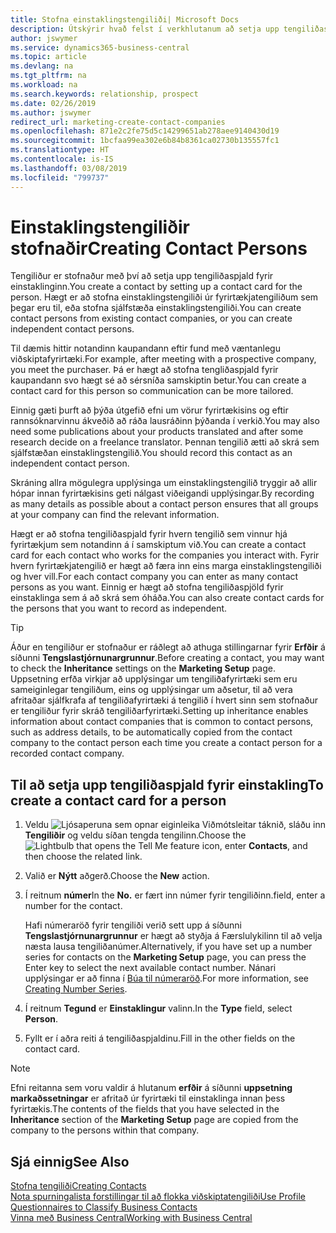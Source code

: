 ```yaml
---
title: Stofna einstaklingstengiliði| Microsoft Docs
description: Útskýrir hvað felst í verkhlutanum að setja upp tengiliðaspjald fyrir einstakling, til dæmis viðfang eða birgja, og hjálpar til við að skilgreina sambandið og móta samskiptin.
author: jswymer
ms.service: dynamics365-business-central
ms.topic: article
ms.devlang: na
ms.tgt_pltfrm: na
ms.workload: na
ms.search.keywords: relationship, prospect
ms.date: 02/26/2019
ms.author: jswymer
redirect_url: marketing-create-contact-companies
ms.openlocfilehash: 871e2c2fe75d5c14299651ab278aee9140430d19
ms.sourcegitcommit: 1bcfaa99ea302e6b84b8361ca02730b135557fc1
ms.translationtype: HT
ms.contentlocale: is-IS
ms.lasthandoff: 03/08/2019
ms.locfileid: "799737"
---
```

# <a name="creating-contact-persons"></a><span data-ttu-id="c2c23-103">Einstaklingstengiliðir stofnaðir</span><span class="sxs-lookup"><span data-stu-id="c2c23-103">Creating Contact Persons</span></span>
<span data-ttu-id="c2c23-104">Tengiliður er stofnaður með því að setja upp tengiliðaspjald fyrir einstaklinginn.</span><span class="sxs-lookup"><span data-stu-id="c2c23-104">You create a contact by setting up a contact card for the person.</span></span> <span data-ttu-id="c2c23-105">Hægt er að stofna einstaklingstengiliði úr fyrirtækjatengiliðum sem þegar eru til, eða stofna sjálfstæða einstaklingstengiliði.</span><span class="sxs-lookup"><span data-stu-id="c2c23-105">You can create contact persons from existing contact companies, or you can create independent contact persons.</span></span>

<span data-ttu-id="c2c23-106">Til dæmis hittir notandinn kaupandann eftir fund með væntanlegu viðskiptafyrirtæki.</span><span class="sxs-lookup"><span data-stu-id="c2c23-106">For example, after meeting with a prospective company, you meet the purchaser.</span></span> <span data-ttu-id="c2c23-107">Þá er hægt að stofna tengliðaspjald fyrir kaupandann svo hægt sé að sérsníða samskiptin betur.</span><span class="sxs-lookup"><span data-stu-id="c2c23-107">You can create a contact card for this person so communication can be more tailored.</span></span>

<span data-ttu-id="c2c23-108">Einnig gæti þurft að þýða útgefið efni um vörur fyrirtækisins og eftir rannsóknarvinnu ákveðið að ráða lausráðinn þýðanda í verkið.</span><span class="sxs-lookup"><span data-stu-id="c2c23-108">You may also need some publications about your products translated and after some research decide on a freelance translator.</span></span> <span data-ttu-id="c2c23-109">Þennan tengilið ætti að skrá sem sjálfstæðan einstaklingstengilið.</span><span class="sxs-lookup"><span data-stu-id="c2c23-109">You should record this contact as an independent contact person.</span></span>

<span data-ttu-id="c2c23-110">Skráning allra mögulegra upplýsinga um einstaklingstengilið tryggir að allir hópar innan fyrirtækisins geti nálgast viðeigandi upplýsingar.</span><span class="sxs-lookup"><span data-stu-id="c2c23-110">By recording as many details as possible about a contact person ensures that all groups at your company can find the relevant information.</span></span>

<span data-ttu-id="c2c23-111">Hægt er að stofna tengiliðaspjald fyrir hvern tengilið sem vinnur hjá fyrirtækjum sem notandinn á í samskiptum við.</span><span class="sxs-lookup"><span data-stu-id="c2c23-111">You can create a contact card for each contact who works for the companies you interact with.</span></span> <span data-ttu-id="c2c23-112">Fyrir hvern fyrirtækjatengilið er hægt að færa inn eins marga einstaklingstengiliði og hver vill.</span><span class="sxs-lookup"><span data-stu-id="c2c23-112">For each contact company you can enter as many contact persons as you want.</span></span> <span data-ttu-id="c2c23-113">Einnig er hægt að stofna tengiliðaspjöld fyrir einstaklinga sem á að skrá sem óháða.</span><span class="sxs-lookup"><span data-stu-id="c2c23-113">You can also create contact cards for the persons that you want to record as independent.</span></span>

> [!TIP]  
>   <span data-ttu-id="c2c23-114">Áður en tengiliður er stofnaður er ráðlegt að athuga stillingarnar fyrir **Erfðir** á síðunni **Tengslastjórnunargrunnur**.</span><span class="sxs-lookup"><span data-stu-id="c2c23-114">Before creating a contact, you may want to check the **Inheritance** settings on the **Marketing Setup** page.</span></span> <span data-ttu-id="c2c23-115">Uppsetning erfða virkjar að upplýsingar um tengiliðafyrirtæki sem eru sameiginlegar tengiliðum, eins og upplýsingar um aðsetur, til að vera afritaðar sjálfkrafa af tengiliðafyrirtæki  á tengilið í hvert sinn sem  stofnaður er tengiliður fyrir skráð tengiliðarfyrirtæki.</span><span class="sxs-lookup"><span data-stu-id="c2c23-115">Setting up inheritance enables information about contact companies that is common to contact persons, such as address details, to be automatically copied from the contact company to the contact person each time you create a contact person for a recorded contact company.</span></span>

## <a name="to-create-a-contact-card-for-a-person"></a><span data-ttu-id="c2c23-116">Til að setja upp tengiliðaspjald fyrir einstakling</span><span class="sxs-lookup"><span data-stu-id="c2c23-116">To create a contact card for a person</span></span>
1. <span data-ttu-id="c2c23-117">Veldu ![Ljósaperuna sem opnar eiginleika Viðmótsleitar](media/ui-search/search_small.png "Segðu mér hvað þú vilt gera") táknið, sláðu inn **Tengiliðir** og veldu síðan tengda tengilinn.</span><span class="sxs-lookup"><span data-stu-id="c2c23-117">Choose the ![Lightbulb that opens the Tell Me feature](media/ui-search/search_small.png "Tell me what you want to do") icon, enter **Contacts**, and then choose the related link.</span></span>
2. <span data-ttu-id="c2c23-118">Valið er **Nýtt** aðgerð.</span><span class="sxs-lookup"><span data-stu-id="c2c23-118">Choose the **New** action.</span></span>
3. <span data-ttu-id="c2c23-119">Í reitnum **númer**</span><span class="sxs-lookup"><span data-stu-id="c2c23-119">In the **No.**</span></span> <span data-ttu-id="c2c23-120">er fært inn númer fyrir tengiliðinn.</span><span class="sxs-lookup"><span data-stu-id="c2c23-120">field, enter a number for the contact.</span></span>

    <span data-ttu-id="c2c23-121">Hafi númeraröð fyrir tengiliði verið sett upp á síðunni **Tengslastjórnunargrunnur** er hægt að styðja á Færslulykilinn til að velja næsta lausa tengiliðanúmer.</span><span class="sxs-lookup"><span data-stu-id="c2c23-121">Alternatively, if you have set up a number series for contacts on the **Marketing Setup** page, you can press the Enter key to select the next available contact number.</span></span> <span data-ttu-id="c2c23-122">Nánari upplýsingar er að finna í [Búa til númeraröð](ui-create-number-series.md).</span><span class="sxs-lookup"><span data-stu-id="c2c23-122">For more information, see [Creating Number Series](ui-create-number-series.md).</span></span>
4. <span data-ttu-id="c2c23-123">Í reitnum **Tegund** er **Einstaklingur** valinn.</span><span class="sxs-lookup"><span data-stu-id="c2c23-123">In the **Type** field, select **Person**.</span></span>
5. <span data-ttu-id="c2c23-124">Fyllt er í aðra reiti á tengiliðaspjaldinu.</span><span class="sxs-lookup"><span data-stu-id="c2c23-124">Fill in the other fields on the contact card.</span></span>

> [!NOTE]  
>   <span data-ttu-id="c2c23-125">Efni reitanna sem voru valdir á hlutanum **erfðir** á síðunni **uppsetning markaðssetningar** er afritað úr fyrirtæki til einstaklinga innan þess fyrirtækis.</span><span class="sxs-lookup"><span data-stu-id="c2c23-125">The contents of the fields that you have selected in the **Inheritance** section of the **Marketing Setup** page are copied from the company to the persons within that company.</span></span>

## <a name="see-also"></a><span data-ttu-id="c2c23-126">Sjá einnig</span><span class="sxs-lookup"><span data-stu-id="c2c23-126">See Also</span></span>
[<span data-ttu-id="c2c23-127">Stofna tengiliði</span><span class="sxs-lookup"><span data-stu-id="c2c23-127">Creating Contacts</span></span>](marketing-create-contact-companies.md)  
[<span data-ttu-id="c2c23-128">Nota spurningalista forstillingar til að flokka viðskiptatengiliði</span><span class="sxs-lookup"><span data-stu-id="c2c23-128">Use Profile Questionnaires to Classify Business Contacts</span></span>](marketing-create-contact-profile-questionnaire.md)  
[<span data-ttu-id="c2c23-129">Vinna með Business Central</span><span class="sxs-lookup"><span data-stu-id="c2c23-129">Working with Business Central</span></span>](ui-work-product.md)
